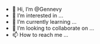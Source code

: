 - 👋 Hi, I’m @Gennevy
- 👀 I’m interested in ...
- 🌱 I’m currently learning ...
- 💞️ I’m looking to collaborate on ...
- 📫 How to reach me ...

<!---
Gennevy/Gennevy is a ✨ special ✨ repository because its `README.md` (this file) appears on your GitHub profile.
You can click the Preview link to take a look at your changes.
--->
